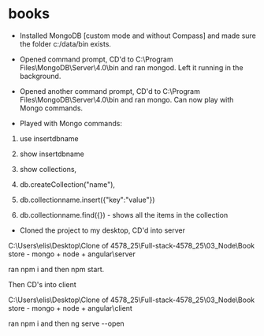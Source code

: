 # books

- Installed MongoDB [custom mode and without Compass] and made sure the folder c:/data/bin exists.

- Opened command prompt, CD'd to C:\Program Files\MongoDB\Server\4.0\bin and ran mongod. Left it running in the background.

- Opened another command prompt, CD'd to C:\Program Files\MongoDB\Server\4.0\bin and ran mongo. Can now play with Mongo commands.

- Played with Mongo commands: 

1. use insertdbname

2. show insertdbname

3. show collections, 

4. db.createCollection("name"), 

5. db.collectionname.insert({"key":"value"})

6. db.collectionname.find({}) - shows all the items in the collection

- Cloned the project to my desktop, CD'd into server

C:\Users\elis\Desktop\Clone of 4578_25\Full-stack-4578_25\03_Node\Book store - mongo + node + angular\server

ran npm i and then npm start. 

Then CD's into client

C:\Users\elis\Desktop\Clone of 4578_25\Full-stack-4578_25\03_Node\Book store - mongo + node + angular\client

ran npm i and then ng serve --open
